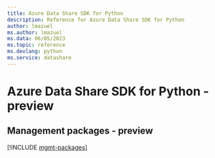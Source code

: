 ```yaml
---
title: Azure Data Share SDK for Python
description: Reference for Azure Data Share SDK for Python
author: lmazuel
ms.author: lmazuel
ms.data: 06/05/2023
ms.topic: reference
ms.devlang: python
ms.service: datashare
---
```

# Azure Data Share SDK for Python - preview

## Management packages - preview
[!INCLUDE [mgmt-packages](data-share-mgmt-index.md)]